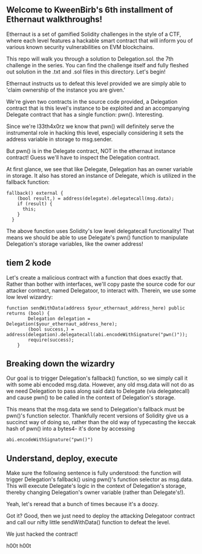 ## Welcome to KweenBirb's 6th installment of Ethernaut walkthroughs! 

Ethernaut is a set of gamified Solidity challenges in the style of a CTF, where each level features a hackable smart contract that will inform you of various known security vulnerabilities on EVM blockchains.

This repo will walk you through a solution to Delegation.sol. the 7th challenge in the series. You can find the challenge itself and fully fleshed out solution in the .txt and .sol files in this directory. Let's begin!

Ethernaut instructs us to defeat this level provided we are simply able to 'claim ownership of the instance you are given.'

We're given two contracts in the source code provided, a Delegation contract that is this level's instance to be exploited and an accompanying Delegate contract that has a single function: pwn(). Interesting.

Since we're l33th4x0rz we know that pwn() will definitely serve the instrumental role in hacking this level, especially considering it sets the address variable in storage to msg.sender.

But pwn() is in the Delegate contract, NOT in the ethernaut instance contract! Guess we'll have to inspect the Delegation contract.

At first glance, we see that like Delegate, Delegation has an owner variable in storage. It also has stored an instance of Delegate, which is utilized in the fallback function:

```
fallback() external {
    (bool result,) = address(delegate).delegatecall(msg.data);
    if (result) {
      this;
    }
  }
```

The above function uses Solidity's low level delegatecall functionality! That means we should be able to use Delegate's pwn() function to manipulate Delegation's storage variables, like the owner address!

## tiem 2 kode

Let's create a malicious contract with a function that does exactly that. Rather than bother with interfaces, we'll copy paste the source code for our attacker contract, named Delegatoor, to interact with. Therein, we use some low level wizardry:

```
function sendWithData(address $your_ethernaut_address_here) public returns (bool) {
        Delegation delegation = Delegation($your_ethernaut_address_here);
        (bool success,) = address(delegation).delegatecall(abi.encodeWithSignature("pwn()"));
        require(success);
    }
```

## Breaking down the wizardry
Our goal is to trigger Delegation's fallback() function, so we simply call it with some abi encoded msg.data. However, any old msg.data will not do as we need Delegation to pass along said data to Delegate (via delegatecall) and cause pwn() to be called in the context of Delegation's storage.

This means that the msg.data we send to Delegation's fallback must be pwn()'s function selector. Thankfully recent versions of Solidity give us a succinct way of doing so, rather than the old way of typecasting the keccak hash of pwn() into a bytes4- it's done by accessing 


```
abi.encodeWithSignature("pwn()")
```

## Understand, deploy, execute
Make sure the following sentence is fully understood: the function will trigger Delegation's fallback() using pwn()'s function selector as msg.data. This will execute Delegate's logic in the context of Delegation's storage, thereby changing Delegation's owner variable (rather than Delegate's!). 

Yeah, let's reread that a bunch of times because it's a doozy. 

Got it? Good, then we just need to deploy the attacking Delegatoor contract and call our nifty little sendWithData() function to defeat the level.


We just hacked the contract!

h00t h00t
